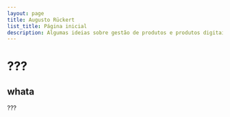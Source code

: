 ```yaml
---
layout: page
title: Augusto Rückert
list_title: Página inicial
description: Algumas ideias sobre gestão de produtos e produtos digitais
---
```


# ???

## whata

???